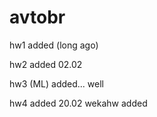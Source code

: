 # avtobr

hw1 added (long ago)

hw2 added 02.02

hw3 (ML) added... well

hw4 added 20.02
wekahw added
